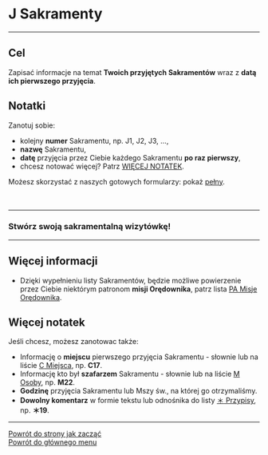 # <span class="status status-list"><span class="status status-list">J</span> Sakramenty</span>
---

## Cel
Zapisać informacje na temat **Twoich przyjętych Sakramentów** wraz z **datą ich pierwszego przyjęcia**.
## Notatki
Zanotuj sobie:
- kolejny **numer** Sakramentu, np. J1, J2, J3, ...,
- **nazwę** Sakramentu,
- **datę** przyjęcia przez Ciebie każdego Sakramentu **po raz pierwszy**,
- chcesz notować więcej? Patrz [WIĘCEJ NOTATEK](#sakramenty-wiecej-notatek).

Możesz skorzystać z naszych gotowych formularzy: pokaż [pełny](../../pl/pdf/lista_v1_oo_bog_j_sakramenty_ya_patroni_moich_imion.pdf).
<br />
<br />
<br />

---
### Stwórz swoją sakramentalną wizytówkę!

---
## Więcej informacji
- Dzięki wypełnieniu listy Sakramentów, będzie możliwe powierzenie przez Ciebie niektórym patronom **misji Orędownika**, patrz lista [<span class="status status-list"><span class="status status-mission">PA</span> Misje Orędownika</span>](misje_oredownika.md).
## <span id="sakramenty-wiecej-notatek">Więcej notatek</span>
Jeśli chcesz, możesz zanotowac także:
- Informację o **miejscu** pierwszego przyjęcia Sakramentu - słownie lub na liście [<span class="status status-list"><span class="status status-list">C</span> Miejsca</span>](miejsca.md), np. **C17**.
- Informację kto był **szafarzem** Sakramentu - słownie lub na liście [<span class="status status-list"><span class="status status-list">M</span> Osoby</span>](osoby.md), np. **M22**.
- **Godzinę** przyjęcia Sakramentu lub Mszy św., na której go otrzymaliśmy.
- **Dowolny komentarz** w formie tekstu lub odnośnika do listy [<span class="status status-list"><span class="status status-list">＊</span> Przypisy</span>](przypisy.md), np. **＊19**.

---
[Powrót do strony jak zacząć](jak_zaczac.md#jak-zaczac-karta-wizytowka)  
[Powrót do głównego menu](index.md)
